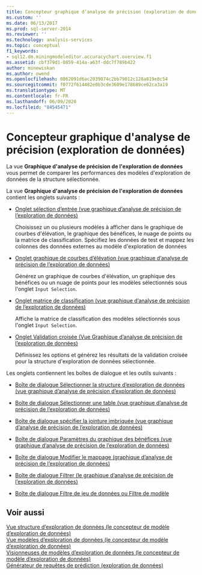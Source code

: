 ```yaml
---
title: Concepteur graphique d’analyse de précision (exploration de données) | Microsoft Docs
ms.custom: ''
ms.date: 06/13/2017
ms.prod: sql-server-2014
ms.reviewer: ''
ms.technology: analysis-services
ms.topic: conceptual
f1_keywords:
- sql12.dm.miningmodeleditor.accuracychart.overview.f1
ms.assetid: cbf379d1-0859-414a-a63f-ddc7f789b422
author: minewiskan
ms.author: owend
ms.openlocfilehash: 0862091d6ac2039074c2bb79012c128a819e8c54
ms.sourcegitcommit: f0772f614482e0b3cde3609e178689ce62ca3a19
ms.translationtype: MT
ms.contentlocale: fr-FR
ms.lasthandoff: 06/09/2020
ms.locfileid: "84545471"
---
```

# <a name="mining-accuracy-chart-designer-data-mining"></a>Concepteur graphique d'analyse de précision (exploration de données)
  La vue **Graphique d'analyse de précision de l'exploration de données** vous permet de comparer les performances des modèles d'exploration de données de la structure sélectionnée.  
  
 La vue **Graphique d'analyse de précision de l'exploration de données** contient les onglets suivants :  
  
-   [Onglet sélection d’entrée &#40;vue graphique d’analyse de précision de l’exploration de données&#41;](input-selection-tab-mining-accuracy-chart-view.md)  
  
     Choisissez un ou plusieurs modèles à afficher dans le graphique de courbes d'élévation, le graphique des bénéfices, le nuage de points ou la matrice de classification. Spécifiez les données de test et mappez les colonnes des données externes au modèle d'exploration de données  
  
-   [Onglet graphique de courbes d’élévation &#40;vue graphique d’analyse de précision de l’exploration de données&#41;](lift-chart-tab-mining-accuracy-chart-view.md)  
  
     Générez un graphique de courbes d'élévation, un graphique des bénéfices ou un nuage de points pour les modèles sélectionnés sous l'onglet `Input Selection`.  
  
-   [Onglet matrice de classification &#40;vue graphique d’analyse de précision de l’exploration de données&#41;](classification-matrix-tab-mining-accuracy-chart-view.md)  
  
     Affiche la matrice de classification des modèles sélectionnés sous l'onglet `Input Selection`.  
  
-   [Onglet Validation croisée &#40;Vue Graphique d’analyse de précision de l’exploration de données&#41;](cross-validation-tab-mining-accuracy-chart-view.md)  
  
     Définissez les options et générez les résultats de la validation croisée pour la structure d'exploration de données sélectionnée.  
  
 Les onglets contiennent les boîtes de dialogue et les outils suivants :  
  
-   [Boîte de dialogue Sélectionner la structure d’exploration de données &#40;vue graphique d’analyse de précision d’exploration de données&#41;](select-mining-structure-dialog-box-mining-accuracy-chart-view.md)  
  
-   [Boîte de dialogue Sélectionner une table &#40;vue graphique d’analyse de précision de l’exploration de données&#41;](select-table-dialog-box-mining-accuracy-chart-view.md)  
  
-   [Boîte de dialogue spécifier la jointure imbriquée &#40;vue graphique d’analyse de précision de l’exploration de données&#41;](specify-nested-join-dialog-box-mining-accuracy-chart-view.md)  
  
-   [Boîte de dialogue Paramètres du graphique des bénéfices &#40;vue graphique d’analyse de précision de l’exploration de données&#41;](profit-chart-settings-dialog-box-mining-accuracy-chart-view.md)  
  
-   [Boîte de dialogue Modifier le mappage &#40;graphique d’analyse de précision de l’exploration de données&#41;](modify-mapping-dialog-box-mining-accuracy-chart.md)  
  
-   [Boîte de dialogue Filtrer &#40;le graphique d’analyse de précision de l’exploration de données&#41;](filter-dialog-box-mining-accuracy-chart.md)  
  
-   [Boîte de dialogue Filtre de jeu de données ou Filtre de modèle](data-set-filter-or-model-filter-dialog-box.md)  
  
## <a name="see-also"></a>Voir aussi  
 [Vue structure d’exploration de données &#40;le concepteur de modèle d’exploration de données&#41;](mining-structure-view-data-mining-model-designer.md)   
 [Vue modèles d’exploration de données &#40;le concepteur de modèle d’exploration de données&#41;](mining-models-view-data-mining-model-designer.md)   
 [Visionneuses de modèles d’exploration de données &#40;le concepteur de modèle d’exploration de données&#41;](mining-model-viewers-data-mining-model-designer.md)   
 [Générateur de requêtes de prédiction &#40;exploration de données&#41;](prediction-query-builder-data-mining.md)  
  
  

